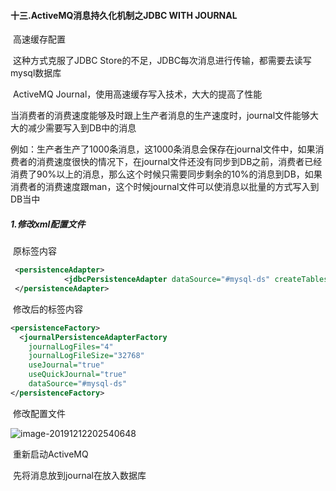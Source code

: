 #### 十三.ActiveMQ消息持久化机制之JDBC WITH JOURNAL

​	高速缓存配置

​	这种方式克服了JDBC   Store的不足，JDBC每次消息进行传输，都需要去读写mysql数据库

​	ActiveMQ  Journal，使用高速缓存写入技术，大大的提高了性能

​	当消费者的消费速度能够及时跟上生产者消息的生产速度时，journal文件能够大大的减少需要写入到DB中的消息

​	例如：生产者生产了1000条消息，这1000条消息会保存在journal文件中，如果消费者的消费速度很快的情况下，在journal文件还没有同步到DB之前，消费者已经消费了90%以上的消息，那么这个时候只需要同步剩余的10%的消息到DB，如果消费者的消费速度跟man，这个时候journal文件可以使消息以批量的方式写入到DB当中

##### 1.修改xml配置文件

​	原标签内容

```xml
 <persistenceAdapter>
            <jdbcPersistenceAdapter dataSource="#mysql-ds" createTablesOnStartup="false"/>
 </persistenceAdapter>

```

​	修改后的标签内容

```xml
<persistenceFactory>
  <journalPersistenceAdapterFactory 
	journalLogFiles="4"
	journalLogFileSize="32768"
	useJournal="true"
	useQuickJournal="true"
    dataSource="#mysql-ds"                                                   dataDirectory="${basedir}/activemq-data"/>
</persistenceFactory>
```

​	修改配置文件

![image-20191212202540648](E:\Typora笔记\Pic\image-20191212202540648.png)

​	重新启动ActiveMQ

​	先将消息放到journal在放入数据库